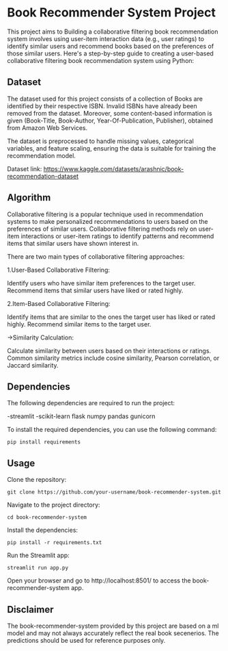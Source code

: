 # Book Recommender System Project

This project aims to Building a collaborative filtering book recommendation system involves using user-item interaction data (e.g., user ratings) to identify similar users and recommend books based on the preferences of those similar users. Here's a step-by-step guide to creating a user-based collaborative filtering book recommendation system using Python:
## Dataset

The dataset used for this project consists of a collection of Books are identified by their respective ISBN. Invalid ISBNs have already been removed from the dataset. Moreover, some content-based information is given (Book-Title, Book-Author, Year-Of-Publication, Publisher), obtained from Amazon Web Services. 

The dataset is preprocessed to handle missing values, categorical variables, and feature scaling, ensuring the data is suitable for training the recommendation model.  

Dataset link: https://www.kaggle.com/datasets/arashnic/book-recommendation-dataset
## Algorithm

Collaborative filtering is a popular technique used in recommendation systems to make personalized recommendations to users based on the preferences of similar users. Collaborative filtering methods rely on user-item interactions or user-item ratings to identify patterns and recommend items that similar users have shown interest in.

There are two main types of collaborative filtering approaches:

1.User-Based Collaborative Filtering:

Identify users who have similar item preferences to the target user.
Recommend items that similar users have liked or rated highly.

2.Item-Based Collaborative Filtering:

Identify items that are similar to the ones the target user has liked or rated highly.
Recommend similar items to the target user.

->Similarity Calculation:

Calculate similarity between users based on their interactions or ratings.
Common similarity metrics include cosine similarity, Pearson correlation, or Jaccard similarity.

## Dependencies

The following dependencies are required to run the project:

-streamlit
-scikit-learn
flask
numpy
pandas
gunicorn


To install the required dependencies, you can use the following command:

```shell
pip install requirements
```

## Usage
Clone the repository:
```shell
git clone https://github.com/your-username/book-recommender-system.git
```
Navigate to the project directory:
```shell
cd book-recommender-system
```
Install the dependencies:
```shell
pip install -r requirements.txt
```
Run the Streamlit app:
```shell
streamlit run app.py
```

Open your browser and go to http://localhost:8501/ to access the book-recommender-system app.



## Disclaimer
The book-recommender-system provided by this project are based on a ml model and may not always accurately reflect the real book secenerios. The predictions should be used for reference purposes only.